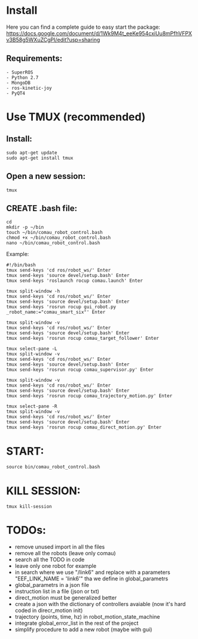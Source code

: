 
# Install
Here you can find a complete guide to easy start the package:
https://docs.google.com/document/d/1Wk9M4t_eeKe954cxiUu8mPfhVFPXv3B58g5WXuZCgPI/edit?usp=sharing

## Requirements:
    - SuperROS
    - Python 2.7
    - MongoDB
    - ros-kinetic-joy
    - PyQT4
    


# Use TMUX (recommended)

## Install:
```
sudo apt-get update
sudo apt-get install tmux
```

## Open a new session:

```
tmux
```

## CREATE .bash file: 

```
cd
mkdir -p ~/bin
touch ~/bin/comau_robot_control.bash
chmod +x ~/bin/comau_robot_control.bash
nano ~/bin/comau_robot_control.bash
```

Example:

```
#!/bin/bash 
tmux send-keys 'cd ros/robot_ws/' Enter
tmux send-keys 'source devel/setup.bash' Enter
tmux send-keys 'roslaunch rocup comau.launch' Enter

tmux split-window -h
tmux send-keys 'cd ros/robot_ws/' Enter	
tmux send-keys 'source devel/setup.bash' Enter
tmux send-keys 'rosrun rocup gui_robot.py _robot_name:="comau_smart_six"' Enter

tmux split-window -v
tmux send-keys 'cd ros/robot_ws/' Enter	
tmux send-keys 'source devel/setup.bash' Enter
tmux send-keys 'rosrun rocup comau_target_follower' Enter

tmux select-pane -L
tmux split-window -v
tmux send-keys 'cd ros/robot_ws/' Enter	
tmux send-keys 'source devel/setup.bash' Enter
tmux send-keys 'rosrun rocup comau_supervisor.py' Enter

tmux split-window -v
tmux send-keys 'cd ros/robot_ws/' Enter	
tmux send-keys 'source devel/setup.bash' Enter
tmux send-keys 'rosrun rocup comau_trajectory_motion.py' Enter

tmux select-pane -R
tmux split-window -v
tmux send-keys 'cd ros/robot_ws/' Enter	
tmux send-keys 'source devel/setup.bash' Enter
tmux send-keys 'rosrun rocup comau_direct_motion.py' Enter
```


# START: 
```
source bin/comau_robot_control.bash
```

# KILL SESSION:
```
tmux kill-session
```


# TODOs:  
- remove unused import in all the files
- remove all the robots (leave only comau)
- search all the TODO in code
- leave only one robot for example
- in search where we use "/link6" and replace with a parameters "EEF_LINK_NAME = 'link6'" tha we define in global_parametrs
- global_parametrs in a json file
- instruction list in a file (json or txt)
- direct_motion must be generalized better
- create a json with the dictionary of controllers avaiable (now it's hard coded in direcr_motion init)
- trajectory (points, time, hz) in robot_motion_state_machine 
- integrate global_error_list in the rest of the project
- simplify procedure to add a new robot (maybe with gui)

